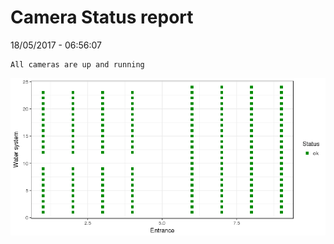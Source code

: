 Camera Status report
================
18/05/2017 - 06:56:07

    All cameras are up and running

![](camreport_files/figure-markdown_github/unnamed-chunk-2-1.png)
